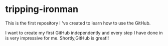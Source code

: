tripping-ironman
================

This is the first repository I 've created  to  learn how to use the GitHub.

I want to create my first GitHub independently and every step I have done in is very impressive for me. Shortly,GitHub is great!!
